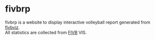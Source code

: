 # fivbrp
fivbrp is a website to display interactive volleyball report generated from [<i class="fa fa-github" aria-label="fa-github icon"></i> fivbviz](https://github.com/wehsLai/fivbviz).  
All statistics are collected from [FIVB](https://www.fivb.com/) VIS.
